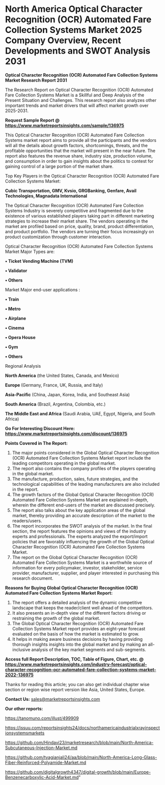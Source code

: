 # North America Optical Character Recognition (OCR) Automated Fare Collection Systems Market 2025 Company Overview, Recent Developments and SWOT Analysis 2031

<strong>Optical Character Recognition (OCR) Automated Fare Collection Systems Market Research Report 2031</strong>

The Research Report on Optical Character Recognition (OCR) Automated Fare Collection Systems Market is a Skillful and Deep Analysis of the Present Situation and Challenges. This research report also analyzes other important trends and market drivers that will affect market growth over 2025-2031.

<strong>Request Sample Report @ <a href=https://www.marketreportsinsights.com/sample/136975>https://www.marketreportsinsights.com/sample/136975</a></strong>

This Optical Character Recognition (OCR) Automated Fare Collection Systems market report aims to provide all the participants and the vendors will all the details about growth factors, shortcomings, threats, and the profitable opportunities that the market will present in the near future. The report also features the revenue share, industry size, production volume, and consumption in order to gain insights about the politics to contest for gaining control of a large portion of the market share.

Top Key Players in the Optical Character Recognition (OCR) Automated Fare Collection Systems Market:

<strong>Cubic Transportation, GMV, Kvsio, GRGBanking, Genfare, Avail Technologies, Magnadata International</strong>

The Optical Character Recognition (OCR) Automated Fare Collection Systems Industry is severely competitive and fragmented due to the existence of various established players taking part in different marketing strategies to increase their market share. The vendors operating in the market are profiled based on price, quality, brand, product differentiation, and product portfolio. The vendors are turning their focus increasingly on product customization through customer interaction.

Optical Character Recognition (OCR) Automated Fare Collection Systems Market Major Types are:

<strong>• Ticket Vending Machine (TVM)

• Validator

• Others</strong>

Market Major end-user applications :

<strong>• Train

• Metro

• Airplane

• Cinema

• Opera House

• Gym

• Others</strong>

Regional Analysis

</u><strong><b>North America</b></strong> (the United States, Canada, and Mexico)

<strong><b>Europe </b></strong>(Germany, France, UK, Russia, and Italy)

<strong><b>Asia-Pacific</b></strong> (China, Japan, Korea, India, and Southeast Asia)

<strong><b>South America</b></strong> (Brazil, Argentina, Colombia, etc.)

<strong><b>The Middle East and Africa</b></strong> (Saudi Arabia, UAE, Egypt, Nigeria, and South Africa)

<strong>Go For Interesting Discount Here: <a href=https://www.marketreportsinsights.com/discount/136975>https://www.marketreportsinsights.com/discount/136975</a></strong>

<strong>Points Covered in The Report:</strong>
<ol>
  <li>The major points considered in the Global Optical Character Recognition (OCR) Automated Fare Collection Systems Market report include the leading competitors operating in the global market.</li>
  <li>The report also contains the company profiles of the players operating in the global market.</li>
  <li>The manufacture, production, sales, future strategies, and the technological capabilities of the leading manufacturers are also included in the report.</li>
  <li>The growth factors of the Global Optical Character Recognition (OCR) Automated Fare Collection Systems Market are explained in-depth, wherein the different end-users of the market are discussed precisely.</li>
  <li>The report also talks about the key application areas of the global market, thereby providing an accurate description of the market to the readers/users.</li>
  <li>The report incorporates the SWOT analysis of the market. In the final section, the report features the opinions and views of the industry experts and professionals. The experts analyzed the export/import policies that are favorably influencing the growth of the Global Optical Character Recognition (OCR) Automated Fare Collection Systems Market.</li>
  <li>The report on the Global Optical Character Recognition (OCR) Automated Fare Collection Systems Market is a worthwhile source of information for every policymaker, investor, stakeholder, service provider, manufacturer, supplier, and player interested in purchasing this research document.</li>
</ol>
<strong>Reasons for Buying Global Optical Character Recognition (OCR) Automated Fare Collection Systems Market Report:</strong>

<ol>
  <li>The report offers a detailed analysis of the dynamic competitive landscape that keeps the reader/client well ahead of the competitors.</li>
  <li>It also presents an in-depth view of the different factors driving or restraining the growth of the global market.</li>
  <li>The Global Optical Character Recognition (OCR) Automated Fare Collection Systems Market report provides an eight-year forecast evaluated on the basis of how the market is estimated to grow.</li>
  <li>It helps in making aware business decisions by having providing thorough insights insights into the global market and by making an all-inclusive analysis of the key market segments and sub-segments.</li>
</ol>
<strong>Access full Report Description, TOC, Table of Figure, Chart, etc. @ <a href=https://www.marketreportsinsights.com/industry-forecast/optical-character-recognition-ocr-automated-fare-collection-systems-market-2022-136975>https://www.marketreportsinsights.com/industry-forecast/optical-character-recognition-ocr-automated-fare-collection-systems-market-2022-136975</a></strong>


Thanks for reading this article; you can also get individual chapter wise section or region wise report version like Asia, United States, Europe.

<strong>Contact Us:</strong>
sales@marketreportsinsights.com

<strong>Our other reports:</strong>

<a href=https://tanomuno.com/illust/499909>https://tanomuno.com/illust/499909</a>

<a href=https://issuu.com/reportsinsights24/docs/northamericaindustrialxrayinspectionsystemsmarkets>https://issuu.com/reportsinsights24/docs/northamericaindustrialxrayinspectionsystemsmarkets</a>

<a href=https://github.com/Hindavi23/marketresearch/blob/main/North-America-Subcutaneous-Injection-Market.md>https://github.com/Hindavi23/marketresearch/blob/main/North-America-Subcutaneous-Injection-Market.md</a>

<a href=https://github.com/tyagianjali24/aa/blob/main/North-America-Long-Glass-Fiber-Reinforced-Polyamide-Market.md>https://github.com/tyagianjali24/aa/blob/main/North-America-Long-Glass-Fiber-Reinforced-Polyamide-Market.md</a>

<a href=https://github.com/digitalgrowth4347/digital-growth/blob/main/Europe-Benzenecarboxylic-Acid-Market.md>https://github.com/digitalgrowth4347/digital-growth/blob/main/Europe-Benzenecarboxylic-Acid-Market.md</a>"
